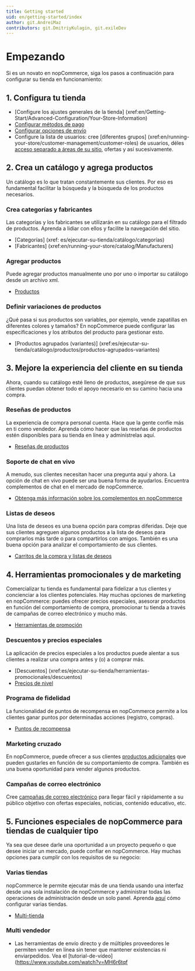 ```yaml
---
title: Getting started
uid: en/getting-started/index
author: git.AndreiMaz
contributors: git.DmitriyKulagin, git.exileDev
---
```


# Empezando

Si es un novato en nopCommerce, siga los pasos a continuación para configurar su tienda en funcionamiento:

## 1. Configura tu tienda

- [Configure los ajustes generales de la tienda] (xref:en/Getting-Start/Advanced-Configuration/Your-Store-Information)
- [Configurar métodos de pago](xref:en/Getting-started/configure-payments/payment-methods/index)
- [Configurar opciones de envío](xref:en/Getting-started/configure-shipping/index)
- Configure la lista de usuarios: cree [diferentes grupos] (xref:en/running-your-store/customer-management/customer-roles) de usuarios, déles [acceso separado a áreas de su sitio](xref:en/running-your-store/customer-management/access-control-list), ofertas y así sucesivamente.

## 2. Crea un catálogo y agrega productos

Un catálogo es lo que tratan constantemente sus clientes. Por eso es fundamental facilitar la búsqueda y la búsqueda de los productos necesarios.

### Crea categorías y fabricantes

Las categorías y los fabricantes se utilizarán en su catálogo para el filtrado de productos. Aprenda a lidiar con ellos y facilite la navegación del sitio.

* [Categorías] (xref: es/ejecutar-su-tienda/catálogo/categorías)
* [Fabricantes] (xref:en/running-your-store/catalog/Manufacturers)

### Agregar productos

Puede agregar productos manualmente uno por uno o importar su catálogo desde un archivo xml.

* [Productos](xref:en/running-your-store/catalog/products/index)

### Definir variaciones de productos

¿Qué pasa si sus productos son variables, por ejemplo, vende zapatillas en diferentes colores y tamaños? En nopCommerce puede configurar las especificaciones y los atributos del producto para gestionar esto.

* [Productos agrupados (variantes)] (xref:es/ejecutar-su-tienda/catálogo/productos/productos-agrupados-variantes)

## 3. Mejore la experiencia del cliente en su tienda

Ahora, cuando su catálogo esté lleno de productos, asegúrese de que sus clientes puedan obtener todo el apoyo necesario en su camino hacia una compra.

### Reseñas de productos

La experiencia de compra personal cuenta. Hace que la gente confíe más en ti como vendedor. Aprenda cómo hacer que las reseñas de productos estén disponibles para su tienda en línea y adminístrelas aquí.

* [Reseñas de productos](xref:en/running-your-store/catalog/products/product-reviews)

### Soporte de chat en vivo

A menudo, sus clientes necesitan hacer una pregunta aquí y ahora. La opción de chat en vivo puede ser una buena forma de ayudarlos. Encuentra complementos de chat en el mercado de nopCommerce.

* [Obtenga más información sobre los complementos en nopCommerce](xref:en/Getting-started/advanced-configuration/plugins-in-nopcommerce)

### Listas de deseos

Una lista de deseos es una buena opción para compras diferidas. Deje que sus clientes agreguen algunos productos a la lista de deseos para comprarlos más tarde o para compartirlos con amigos. También es una buena opción para analizar el comportamiento de sus clientes.

* [Carritos de la compra y listas de deseos](xref:en/running-your-store/order-management/shopping-carts-and-wishlists)

## 4. Herramientas promocionales y de marketing

Comercializar tu tienda es fundamental para fidelizar a tus clientes y concienciar a los clientes potenciales. Hay muchas opciones de marketing en nopCommerce: puedes ofrecer precios especiales, asesorar productos en función del comportamiento de compra, promocionar tu tienda a través de campañas de correo electrónico y mucho más.

* [Herramientas de promoción](xref:en/ejecutando-su-tienda/herramientas-promocionales/index)

### Descuentos y precios especiales

La aplicación de precios especiales a los productos puede alentar a sus clientes a realizar una compra antes y (o) a comprar más.

* [Descuentos] (xref:es/ejecutar-su-tienda/herramientas-promocionales/descuentos)
* [Precios de nivel](xref:en/running-your-store/otional-tools/tier-precios)

### Programa de fidelidad

La funcionalidad de puntos de recompensa en nopCommerce permite a los clientes ganar puntos por determinadas acciones (registro, compras).

* [Puntos de recompensa](xref:es/ejecutar-su-tienda/herramientas-promocionales/puntos-de-recompensa)

### Marketing cruzado

En nopCommerce, puede ofrecer a sus clientes [productos adicionales](xref:es/ejecutar-su-tienda/herramientas-promocionales/ventas-cruzadas-y-productos-relacionados) que pueden gustarles en función de su comportamiento de compra. También es una buena oportunidad para vender algunos productos.

### Campañas de correo electrónico

Cree [campañas de correo electrónico](xref:es/ejecutar-su-tienda/herramientas-promocionales/campañas-de-correo-electrónico) para llegar fácil y rápidamente a su público objetivo con ofertas especiales, noticias, contenido educativo, etc.

## 5. Funciones especiales de nopCommerce para tiendas de cualquier tipo

Ya sea que desee darle una oportunidad a un proyecto pequeño o que desee iniciar un mercado, puede confiar en nopCommerce. Hay muchas opciones para cumplir con los requisitos de su negocio:

### Varias tiendas

nopCommerce le permite ejecutar más de una tienda usando una interfaz desde una sola instalación de nopCommerce y administrar todas las operaciones de administración desde un solo panel. Aprenda [aquí](xref:es/Getting-started/advanced-configuration/multi-store) cómo configurar varias tiendas.

* [Multi-tienda](xref:en/Getting-Start/Advanced-Configuration/Multi-Store)

### Multi vendedor

* Las herramientas de envío directo y de múltiples proveedores le permiten vender en línea sin tener que mantener existencias ni enviarpedidos. Vea el [tutorial-de-vídeo](https://www.youtube.com/watch?v=MH6r6tqf     
